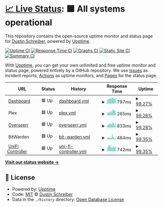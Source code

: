 # [📈 Live Status](https://ReArmedHalo.github.io/holonet-status): <!--live status--> **🟩 All systems operational**

This repository contains the open-source uptime monitor and status page for [Dustin Schreiber](https://www.dustinschreiber.com), powered by [Upptime](https://github.com/upptime/upptime).

[![Uptime CI](https://github.com/ReArmedHalo/holonet-status/workflows/Uptime%20CI/badge.svg)](https://github.com/ReArmedHalo/holonet-status/actions?query=workflow%3A%22Uptime+CI%22)
[![Response Time CI](https://github.com/ReArmedHalo/holonet-status/workflows/Response%20Time%20CI/badge.svg)](https://github.com/ReArmedHalo/holonet-status/actions?query=workflow%3A%22Response+Time+CI%22)
[![Graphs CI](https://github.com/ReArmedHalo/holonet-status/workflows/Graphs%20CI/badge.svg)](https://github.com/ReArmedHalo/holonet-status/actions?query=workflow%3A%22Graphs+CI%22)
[![Static Site CI](https://github.com/ReArmedHalo/holonet-status/workflows/Static%20Site%20CI/badge.svg)](https://github.com/ReArmedHalo/holonet-status/actions?query=workflow%3A%22Static+Site+CI%22)
[![Summary CI](https://github.com/ReArmedHalo/holonet-status/workflows/Summary%20CI/badge.svg)](https://github.com/ReArmedHalo/holonet-status/actions?query=workflow%3A%22Summary+CI%22)

With [Upptime](https://upptime.js.org), you can get your own unlimited and free uptime monitor and status page, powered entirely by a GitHub repository. We use [Issues](https://github.com/ReArmedHalo/holonet-status/issues) as incident reports, [Actions](https://github.com/ReArmedHalo/holonet-status/actions) as uptime monitors, and [Pages](https://ReArmedHalo.github.io/holonet-status) for the status page.

<!--start: status pages-->
<!-- This summary is generated by Upptime (https://github.com/upptime/upptime) -->
<!-- Do not edit this manually, your changes will be overwritten -->
<!-- prettier-ignore -->
| URL | Status | History | Response Time | Uptime |
| --- | ------ | ------- | ------------- | ------ |
| <img alt="" src="https://icons.duckduckgo.com/ip3/holonet.us.ico" height="13"> [Dashboard](https://holonet.us) | 🟩 Up | [dashboard.yml](https://github.com/ReArmedHalo/holonet-status/commits/HEAD/history/dashboard.yml) | <details><summary><img alt="Response time graph" src="./graphs/dashboard/response-time-week.png" height="20"> 797ms</summary><br><a href="https://ReArmedHalo.github.io/holonet-status/history/dashboard"><img alt="Response time 688" src="https://img.shields.io/endpoint?url=https%3A%2F%2Fraw.githubusercontent.com%2FReArmedHalo%2Fholonet-status%2FHEAD%2Fapi%2Fdashboard%2Fresponse-time.json"></a><br><a href="https://ReArmedHalo.github.io/holonet-status/history/dashboard"><img alt="24-hour response time 843" src="https://img.shields.io/endpoint?url=https%3A%2F%2Fraw.githubusercontent.com%2FReArmedHalo%2Fholonet-status%2FHEAD%2Fapi%2Fdashboard%2Fresponse-time-day.json"></a><br><a href="https://ReArmedHalo.github.io/holonet-status/history/dashboard"><img alt="7-day response time 797" src="https://img.shields.io/endpoint?url=https%3A%2F%2Fraw.githubusercontent.com%2FReArmedHalo%2Fholonet-status%2FHEAD%2Fapi%2Fdashboard%2Fresponse-time-week.json"></a><br><a href="https://ReArmedHalo.github.io/holonet-status/history/dashboard"><img alt="30-day response time 811" src="https://img.shields.io/endpoint?url=https%3A%2F%2Fraw.githubusercontent.com%2FReArmedHalo%2Fholonet-status%2FHEAD%2Fapi%2Fdashboard%2Fresponse-time-month.json"></a><br><a href="https://ReArmedHalo.github.io/holonet-status/history/dashboard"><img alt="1-year response time 742" src="https://img.shields.io/endpoint?url=https%3A%2F%2Fraw.githubusercontent.com%2FReArmedHalo%2Fholonet-status%2FHEAD%2Fapi%2Fdashboard%2Fresponse-time-year.json"></a></details> | <details><summary><a href="https://ReArmedHalo.github.io/holonet-status/history/dashboard">99.27%</a></summary><a href="https://ReArmedHalo.github.io/holonet-status/history/dashboard"><img alt="All-time uptime 99.72%" src="https://img.shields.io/endpoint?url=https%3A%2F%2Fraw.githubusercontent.com%2FReArmedHalo%2Fholonet-status%2FHEAD%2Fapi%2Fdashboard%2Fuptime.json"></a><br><a href="https://ReArmedHalo.github.io/holonet-status/history/dashboard"><img alt="24-hour uptime 100.00%" src="https://img.shields.io/endpoint?url=https%3A%2F%2Fraw.githubusercontent.com%2FReArmedHalo%2Fholonet-status%2FHEAD%2Fapi%2Fdashboard%2Fuptime-day.json"></a><br><a href="https://ReArmedHalo.github.io/holonet-status/history/dashboard"><img alt="7-day uptime 99.27%" src="https://img.shields.io/endpoint?url=https%3A%2F%2Fraw.githubusercontent.com%2FReArmedHalo%2Fholonet-status%2FHEAD%2Fapi%2Fdashboard%2Fuptime-week.json"></a><br><a href="https://ReArmedHalo.github.io/holonet-status/history/dashboard"><img alt="30-day uptime 99.69%" src="https://img.shields.io/endpoint?url=https%3A%2F%2Fraw.githubusercontent.com%2FReArmedHalo%2Fholonet-status%2FHEAD%2Fapi%2Fdashboard%2Fuptime-month.json"></a><br><a href="https://ReArmedHalo.github.io/holonet-status/history/dashboard"><img alt="1-year uptime 99.70%" src="https://img.shields.io/endpoint?url=https%3A%2F%2Fraw.githubusercontent.com%2FReArmedHalo%2Fholonet-status%2FHEAD%2Fapi%2Fdashboard%2Fuptime-year.json"></a></details>
| <img alt="" src="https://icons.duckduckgo.com/ip3/null.ico" height="13"> Plex | 🟩 Up | [plex.yml](https://github.com/ReArmedHalo/holonet-status/commits/HEAD/history/plex.yml) | <details><summary><img alt="Response time graph" src="./graphs/plex/response-time-week.png" height="20"> 265ms</summary><br><a href="https://ReArmedHalo.github.io/holonet-status/history/plex"><img alt="Response time 363" src="https://img.shields.io/endpoint?url=https%3A%2F%2Fraw.githubusercontent.com%2FReArmedHalo%2Fholonet-status%2FHEAD%2Fapi%2Fplex%2Fresponse-time.json"></a><br><a href="https://ReArmedHalo.github.io/holonet-status/history/plex"><img alt="24-hour response time 325" src="https://img.shields.io/endpoint?url=https%3A%2F%2Fraw.githubusercontent.com%2FReArmedHalo%2Fholonet-status%2FHEAD%2Fapi%2Fplex%2Fresponse-time-day.json"></a><br><a href="https://ReArmedHalo.github.io/holonet-status/history/plex"><img alt="7-day response time 265" src="https://img.shields.io/endpoint?url=https%3A%2F%2Fraw.githubusercontent.com%2FReArmedHalo%2Fholonet-status%2FHEAD%2Fapi%2Fplex%2Fresponse-time-week.json"></a><br><a href="https://ReArmedHalo.github.io/holonet-status/history/plex"><img alt="30-day response time 921" src="https://img.shields.io/endpoint?url=https%3A%2F%2Fraw.githubusercontent.com%2FReArmedHalo%2Fholonet-status%2FHEAD%2Fapi%2Fplex%2Fresponse-time-month.json"></a><br><a href="https://ReArmedHalo.github.io/holonet-status/history/plex"><img alt="1-year response time 385" src="https://img.shields.io/endpoint?url=https%3A%2F%2Fraw.githubusercontent.com%2FReArmedHalo%2Fholonet-status%2FHEAD%2Fapi%2Fplex%2Fresponse-time-year.json"></a></details> | <details><summary><a href="https://ReArmedHalo.github.io/holonet-status/history/plex">99.28%</a></summary><a href="https://ReArmedHalo.github.io/holonet-status/history/plex"><img alt="All-time uptime 99.28%" src="https://img.shields.io/endpoint?url=https%3A%2F%2Fraw.githubusercontent.com%2FReArmedHalo%2Fholonet-status%2FHEAD%2Fapi%2Fplex%2Fuptime.json"></a><br><a href="https://ReArmedHalo.github.io/holonet-status/history/plex"><img alt="24-hour uptime 100.00%" src="https://img.shields.io/endpoint?url=https%3A%2F%2Fraw.githubusercontent.com%2FReArmedHalo%2Fholonet-status%2FHEAD%2Fapi%2Fplex%2Fuptime-day.json"></a><br><a href="https://ReArmedHalo.github.io/holonet-status/history/plex"><img alt="7-day uptime 99.28%" src="https://img.shields.io/endpoint?url=https%3A%2F%2Fraw.githubusercontent.com%2FReArmedHalo%2Fholonet-status%2FHEAD%2Fapi%2Fplex%2Fuptime-week.json"></a><br><a href="https://ReArmedHalo.github.io/holonet-status/history/plex"><img alt="30-day uptime 99.76%" src="https://img.shields.io/endpoint?url=https%3A%2F%2Fraw.githubusercontent.com%2FReArmedHalo%2Fholonet-status%2FHEAD%2Fapi%2Fplex%2Fuptime-month.json"></a><br><a href="https://ReArmedHalo.github.io/holonet-status/history/plex"><img alt="1-year uptime 99.23%" src="https://img.shields.io/endpoint?url=https%3A%2F%2Fraw.githubusercontent.com%2FReArmedHalo%2Fholonet-status%2FHEAD%2Fapi%2Fplex%2Fuptime-year.json"></a></details>
| <img alt="" src="https://icons.duckduckgo.com/ip3/overseerr.holonet.us.ico" height="13"> [Overseerr](https://overseerr.holonet.us) | 🟩 Up | [overseerr.yml](https://github.com/ReArmedHalo/holonet-status/commits/HEAD/history/overseerr.yml) | <details><summary><img alt="Response time graph" src="./graphs/overseerr/response-time-week.png" height="20"> 833ms</summary><br><a href="https://ReArmedHalo.github.io/holonet-status/history/overseerr"><img alt="Response time 1395" src="https://img.shields.io/endpoint?url=https%3A%2F%2Fraw.githubusercontent.com%2FReArmedHalo%2Fholonet-status%2FHEAD%2Fapi%2Foverseerr%2Fresponse-time.json"></a><br><a href="https://ReArmedHalo.github.io/holonet-status/history/overseerr"><img alt="24-hour response time 1247" src="https://img.shields.io/endpoint?url=https%3A%2F%2Fraw.githubusercontent.com%2FReArmedHalo%2Fholonet-status%2FHEAD%2Fapi%2Foverseerr%2Fresponse-time-day.json"></a><br><a href="https://ReArmedHalo.github.io/holonet-status/history/overseerr"><img alt="7-day response time 833" src="https://img.shields.io/endpoint?url=https%3A%2F%2Fraw.githubusercontent.com%2FReArmedHalo%2Fholonet-status%2FHEAD%2Fapi%2Foverseerr%2Fresponse-time-week.json"></a><br><a href="https://ReArmedHalo.github.io/holonet-status/history/overseerr"><img alt="30-day response time 1070" src="https://img.shields.io/endpoint?url=https%3A%2F%2Fraw.githubusercontent.com%2FReArmedHalo%2Fholonet-status%2FHEAD%2Fapi%2Foverseerr%2Fresponse-time-month.json"></a><br><a href="https://ReArmedHalo.github.io/holonet-status/history/overseerr"><img alt="1-year response time 1354" src="https://img.shields.io/endpoint?url=https%3A%2F%2Fraw.githubusercontent.com%2FReArmedHalo%2Fholonet-status%2FHEAD%2Fapi%2Foverseerr%2Fresponse-time-year.json"></a></details> | <details><summary><a href="https://ReArmedHalo.github.io/holonet-status/history/overseerr">99.28%</a></summary><a href="https://ReArmedHalo.github.io/holonet-status/history/overseerr"><img alt="All-time uptime 98.41%" src="https://img.shields.io/endpoint?url=https%3A%2F%2Fraw.githubusercontent.com%2FReArmedHalo%2Fholonet-status%2FHEAD%2Fapi%2Foverseerr%2Fuptime.json"></a><br><a href="https://ReArmedHalo.github.io/holonet-status/history/overseerr"><img alt="24-hour uptime 100.00%" src="https://img.shields.io/endpoint?url=https%3A%2F%2Fraw.githubusercontent.com%2FReArmedHalo%2Fholonet-status%2FHEAD%2Fapi%2Foverseerr%2Fuptime-day.json"></a><br><a href="https://ReArmedHalo.github.io/holonet-status/history/overseerr"><img alt="7-day uptime 99.28%" src="https://img.shields.io/endpoint?url=https%3A%2F%2Fraw.githubusercontent.com%2FReArmedHalo%2Fholonet-status%2FHEAD%2Fapi%2Foverseerr%2Fuptime-week.json"></a><br><a href="https://ReArmedHalo.github.io/holonet-status/history/overseerr"><img alt="30-day uptime 99.71%" src="https://img.shields.io/endpoint?url=https%3A%2F%2Fraw.githubusercontent.com%2FReArmedHalo%2Fholonet-status%2FHEAD%2Fapi%2Foverseerr%2Fuptime-month.json"></a><br><a href="https://ReArmedHalo.github.io/holonet-status/history/overseerr"><img alt="1-year uptime 98.77%" src="https://img.shields.io/endpoint?url=https%3A%2F%2Fraw.githubusercontent.com%2FReArmedHalo%2Fholonet-status%2FHEAD%2Fapi%2Foverseerr%2Fuptime-year.json"></a></details>
| <img alt="" src="https://icons.duckduckgo.com/ip3/null.ico" height="13"> BitWarden | 🟩 Up | [bit-warden.yml](https://github.com/ReArmedHalo/holonet-status/commits/HEAD/history/bit-warden.yml) | <details><summary><img alt="Response time graph" src="./graphs/bit-warden/response-time-week.png" height="20"> 484ms</summary><br><a href="https://ReArmedHalo.github.io/holonet-status/history/bit-warden"><img alt="Response time 599" src="https://img.shields.io/endpoint?url=https%3A%2F%2Fraw.githubusercontent.com%2FReArmedHalo%2Fholonet-status%2FHEAD%2Fapi%2Fbit-warden%2Fresponse-time.json"></a><br><a href="https://ReArmedHalo.github.io/holonet-status/history/bit-warden"><img alt="24-hour response time 543" src="https://img.shields.io/endpoint?url=https%3A%2F%2Fraw.githubusercontent.com%2FReArmedHalo%2Fholonet-status%2FHEAD%2Fapi%2Fbit-warden%2Fresponse-time-day.json"></a><br><a href="https://ReArmedHalo.github.io/holonet-status/history/bit-warden"><img alt="7-day response time 484" src="https://img.shields.io/endpoint?url=https%3A%2F%2Fraw.githubusercontent.com%2FReArmedHalo%2Fholonet-status%2FHEAD%2Fapi%2Fbit-warden%2Fresponse-time-week.json"></a><br><a href="https://ReArmedHalo.github.io/holonet-status/history/bit-warden"><img alt="30-day response time 810" src="https://img.shields.io/endpoint?url=https%3A%2F%2Fraw.githubusercontent.com%2FReArmedHalo%2Fholonet-status%2FHEAD%2Fapi%2Fbit-warden%2Fresponse-time-month.json"></a><br><a href="https://ReArmedHalo.github.io/holonet-status/history/bit-warden"><img alt="1-year response time 576" src="https://img.shields.io/endpoint?url=https%3A%2F%2Fraw.githubusercontent.com%2FReArmedHalo%2Fholonet-status%2FHEAD%2Fapi%2Fbit-warden%2Fresponse-time-year.json"></a></details> | <details><summary><a href="https://ReArmedHalo.github.io/holonet-status/history/bit-warden">99.35%</a></summary><a href="https://ReArmedHalo.github.io/holonet-status/history/bit-warden"><img alt="All-time uptime 98.09%" src="https://img.shields.io/endpoint?url=https%3A%2F%2Fraw.githubusercontent.com%2FReArmedHalo%2Fholonet-status%2FHEAD%2Fapi%2Fbit-warden%2Fuptime.json"></a><br><a href="https://ReArmedHalo.github.io/holonet-status/history/bit-warden"><img alt="24-hour uptime 100.00%" src="https://img.shields.io/endpoint?url=https%3A%2F%2Fraw.githubusercontent.com%2FReArmedHalo%2Fholonet-status%2FHEAD%2Fapi%2Fbit-warden%2Fuptime-day.json"></a><br><a href="https://ReArmedHalo.github.io/holonet-status/history/bit-warden"><img alt="7-day uptime 99.35%" src="https://img.shields.io/endpoint?url=https%3A%2F%2Fraw.githubusercontent.com%2FReArmedHalo%2Fholonet-status%2FHEAD%2Fapi%2Fbit-warden%2Fuptime-week.json"></a><br><a href="https://ReArmedHalo.github.io/holonet-status/history/bit-warden"><img alt="30-day uptime 99.74%" src="https://img.shields.io/endpoint?url=https%3A%2F%2Fraw.githubusercontent.com%2FReArmedHalo%2Fholonet-status%2FHEAD%2Fapi%2Fbit-warden%2Fuptime-month.json"></a><br><a href="https://ReArmedHalo.github.io/holonet-status/history/bit-warden"><img alt="1-year uptime 98.45%" src="https://img.shields.io/endpoint?url=https%3A%2F%2Fraw.githubusercontent.com%2FReArmedHalo%2Fholonet-status%2FHEAD%2Fapi%2Fbit-warden%2Fuptime-year.json"></a></details>
| <img alt="" src="https://icons.duckduckgo.com/ip3/unifi.holonet.us.ico" height="13"> [UniFi Controller](https://unifi.holonet.us) | 🟩 Up | [uni-fi-controller.yml](https://github.com/ReArmedHalo/holonet-status/commits/HEAD/history/uni-fi-controller.yml) | <details><summary><img alt="Response time graph" src="./graphs/uni-fi-controller/response-time-week.png" height="20"> 742ms</summary><br><a href="https://ReArmedHalo.github.io/holonet-status/history/uni-fi-controller"><img alt="Response time 1006" src="https://img.shields.io/endpoint?url=https%3A%2F%2Fraw.githubusercontent.com%2FReArmedHalo%2Fholonet-status%2FHEAD%2Fapi%2Funi-fi-controller%2Fresponse-time.json"></a><br><a href="https://ReArmedHalo.github.io/holonet-status/history/uni-fi-controller"><img alt="24-hour response time 837" src="https://img.shields.io/endpoint?url=https%3A%2F%2Fraw.githubusercontent.com%2FReArmedHalo%2Fholonet-status%2FHEAD%2Fapi%2Funi-fi-controller%2Fresponse-time-day.json"></a><br><a href="https://ReArmedHalo.github.io/holonet-status/history/uni-fi-controller"><img alt="7-day response time 742" src="https://img.shields.io/endpoint?url=https%3A%2F%2Fraw.githubusercontent.com%2FReArmedHalo%2Fholonet-status%2FHEAD%2Fapi%2Funi-fi-controller%2Fresponse-time-week.json"></a><br><a href="https://ReArmedHalo.github.io/holonet-status/history/uni-fi-controller"><img alt="30-day response time 972" src="https://img.shields.io/endpoint?url=https%3A%2F%2Fraw.githubusercontent.com%2FReArmedHalo%2Fholonet-status%2FHEAD%2Fapi%2Funi-fi-controller%2Fresponse-time-month.json"></a><br><a href="https://ReArmedHalo.github.io/holonet-status/history/uni-fi-controller"><img alt="1-year response time 1101" src="https://img.shields.io/endpoint?url=https%3A%2F%2Fraw.githubusercontent.com%2FReArmedHalo%2Fholonet-status%2FHEAD%2Fapi%2Funi-fi-controller%2Fresponse-time-year.json"></a></details> | <details><summary><a href="https://ReArmedHalo.github.io/holonet-status/history/uni-fi-controller">99.35%</a></summary><a href="https://ReArmedHalo.github.io/holonet-status/history/uni-fi-controller"><img alt="All-time uptime 96.59%" src="https://img.shields.io/endpoint?url=https%3A%2F%2Fraw.githubusercontent.com%2FReArmedHalo%2Fholonet-status%2FHEAD%2Fapi%2Funi-fi-controller%2Fuptime.json"></a><br><a href="https://ReArmedHalo.github.io/holonet-status/history/uni-fi-controller"><img alt="24-hour uptime 100.00%" src="https://img.shields.io/endpoint?url=https%3A%2F%2Fraw.githubusercontent.com%2FReArmedHalo%2Fholonet-status%2FHEAD%2Fapi%2Funi-fi-controller%2Fuptime-day.json"></a><br><a href="https://ReArmedHalo.github.io/holonet-status/history/uni-fi-controller"><img alt="7-day uptime 99.35%" src="https://img.shields.io/endpoint?url=https%3A%2F%2Fraw.githubusercontent.com%2FReArmedHalo%2Fholonet-status%2FHEAD%2Fapi%2Funi-fi-controller%2Fuptime-week.json"></a><br><a href="https://ReArmedHalo.github.io/holonet-status/history/uni-fi-controller"><img alt="30-day uptime 99.74%" src="https://img.shields.io/endpoint?url=https%3A%2F%2Fraw.githubusercontent.com%2FReArmedHalo%2Fholonet-status%2FHEAD%2Fapi%2Funi-fi-controller%2Fuptime-month.json"></a><br><a href="https://ReArmedHalo.github.io/holonet-status/history/uni-fi-controller"><img alt="1-year uptime 95.90%" src="https://img.shields.io/endpoint?url=https%3A%2F%2Fraw.githubusercontent.com%2FReArmedHalo%2Fholonet-status%2FHEAD%2Fapi%2Funi-fi-controller%2Fuptime-year.json"></a></details>

<!--end: status pages-->

[**Visit our status website →**](https://ReArmedHalo.github.io/holonet-status)

## 📄 License

- Powered by: [Upptime](https://github.com/upptime/upptime)
- Code: [MIT](./LICENSE) © [Dustin Schreiber](https://www.dustinschreiber.com)
- Data in the `./history` directory: [Open Database License](https://opendatacommons.org/licenses/odbl/1-0/)
